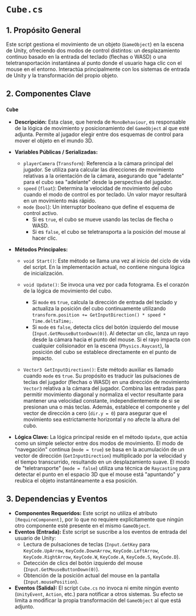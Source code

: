 # `Cube.cs`

## 1. Propósito General
Este script gestiona el movimiento de un objeto (`GameObject`) en la escena de Unity, ofreciendo dos modos de control distintos: un desplazamiento continuo basado en la entrada del teclado (flechas o WASD) o una teletransportación instantánea al punto donde el usuario haga clic con el mouse en el entorno. Interactúa principalmente con los sistemas de entrada de Unity y la transformación del propio objeto.

## 2. Componentes Clave

### `Cube`
- **Descripción:** Esta clase, que hereda de `MonoBehaviour`, es responsable de la lógica de movimiento y posicionamiento del `GameObject` al que esté adjunta. Permite al jugador elegir entre dos esquemas de control para mover el objeto en el mundo 3D.
- **Variables Públicas / Serializadas:**
    - `playerCamera` (`Transform`): Referencia a la cámara principal del jugador. Se utiliza para calcular las direcciones de movimiento relativas a la orientación de la cámara, asegurando que "adelante" para el cubo sea "adelante" desde la perspectiva del jugador.
    - `speed` (`float`): Determina la velocidad de movimiento del cubo cuando el modo de control es por teclado. Un valor mayor resultará en un movimiento más rápido.
    - `mode` (`bool`): Un interruptor booleano que define el esquema de control activo.
        - Si es `true`, el cubo se mueve usando las teclas de flecha o WASD.
        - Si es `false`, el cubo se teletransporta a la posición del mouse al hacer clic.

- **Métodos Principales:**
    - `void Start()`: Este método se llama una vez al inicio del ciclo de vida del script. En la implementación actual, no contiene ninguna lógica de inicialización.
    - `void Update()`: Se invoca una vez por cada fotograma. Es el corazón de la lógica de movimiento del cubo.
        - Si `mode` es `true`, calcula la dirección de entrada del teclado y actualiza la posición del cubo continuamente utilizando `transform.position += GetInputDirection() * speed * Time.deltaTime;`.
        - Si `mode` es `false`, detecta clics del botón izquierdo del mouse (`Input.GetMouseButtonDown(0)`). Al detectar un clic, lanza un rayo desde la cámara hacia el punto del mouse. Si el rayo impacta con cualquier colisionador en la escena (`Physics.Raycast`), la posición del cubo se establece directamente en el punto de impacto.

    - `Vector3 GetInputDirection()`: Este método auxiliar es llamado cuando `mode` es `true`. Su propósito es traducir las pulsaciones de teclas del jugador (flechas o WASD) en una dirección de movimiento `Vector3` relativa a la cámara del jugador. Combina las entradas para permitir movimiento diagonal y normaliza el vector resultante para mantener una velocidad constante, independientemente de si se presionan una o más teclas. Además, establece el componente `y` del vector de dirección a cero (`dir.y = 0`) para asegurar que el movimiento sea estrictamente horizontal y no afecte la altura del cubo.

- **Lógica Clave:**
    La lógica principal reside en el método `Update`, que actúa como un simple selector entre dos modos de movimiento. El modo de "navegación" continua (`mode = true`) se basa en la acumulación de un vector de dirección (`GetInputDirection`) multiplicado por la velocidad y el tiempo transcurrido, resultando en un desplazamiento suave. El modo de "teletransporte" (`mode = false`) utiliza una técnica de `Raycasting` para detectar el punto en el espacio 3D que el mouse está "apuntando" y reubica el objeto instantáneamente a esa posición.

## 3. Dependencias y Eventos
- **Componentes Requeridos:** Este script no utiliza el atributo `[RequireComponent]`, por lo que no requiere explícitamente que ningún otro componente esté presente en el mismo `GameObject`.
- **Eventos (Entrada):** Este script se suscribe a los eventos de entrada del usuario de Unity:
    - Lectura de pulsaciones de teclas (`Input.GetKey` para `KeyCode.UpArrow`, `KeyCode.DownArrow`, `KeyCode.LeftArrow`, `KeyCode.RightArrow`, `KeyCode.W`, `KeyCode.A`, `KeyCode.S`, `KeyCode.D`).
    - Detección de clics del botón izquierdo del mouse (`Input.GetMouseButtonDown(0)`).
    - Obtención de la posición actual del mouse en la pantalla (`Input.mousePosition`).
- **Eventos (Salida):** El script `Cube.cs` no invoca ni emite ningún evento (`UnityEvent`, `Action`, etc.) para notificar a otros sistemas. Su efecto se limita a modificar la propia transformación del `GameObject` al que está adjunto.